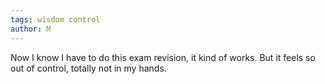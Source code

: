 ```yaml
---
tags: wisdom control
author: M
---
```

Now I know I have to do this exam revision, it kind of works. But it feels so out of control, totally not in my hands. 